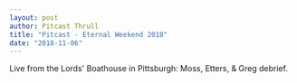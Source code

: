 ```yaml
---
layout: post
author: Pitcast Thrull
title: "Pitcast - Eternal Weekend 2018"
date: "2018-11-06"
---
```


Live from the Lords' Boathouse in Pittsburgh: Moss, Etters, & Greg debrief.
